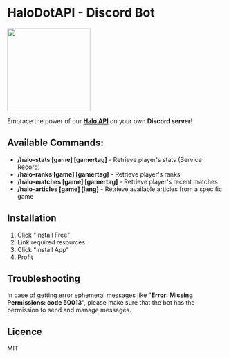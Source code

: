 # HaloDotAPI - Discord Bot

[<img src="https://open.autocode.com/static/images/open.svg" width="192">](https://open.autocode.com/)

Embrace the power of our **[Halo API](https://autocode.com/halo/)** on your own **Discord server**!

## Available Commands:

-   **/halo-stats [game] [gamertag]** - Retrieve player's stats (Service Record)
-   **/halo-ranks [game] [gamertag]** - Retrieve player's ranks
-   **/halo-matches [game] [gamertag]** - Retrieve player's recent matches
-   **/halo-articles [game] [lang]** - Retrieve available articles from a specific game

## Installation

1. Click "Install Free"
2. Link required resources
3. Click "Install App"
4. Profit

## Troubleshooting

In case of getting error ephemeral messages like "**Error: Missing Permissions: code 50013**", please make sure that the bot has the permission to send and manage messages.

## Licence

MIT
